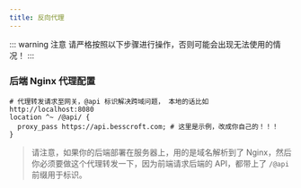 ```yaml
---
title: 反向代理
---
```


::: warning 注意
请严格按照以下步骤进行操作，否则可能会出现无法使用的情况！
:::

### 后端 Nginx 代理配置

```nginx
# 代理转发请求至网关，@api 标识解决跨域问题， 本地的话比如 http://localhost:8080
location ^~ /@api/ {
  proxy_pass https://api.besscroft.com; # 这里是示例，改成你自己的！！！
}
```

> 请注意，如果你的后端部署在服务器上，用的是域名解析到了 Nginx，然后你必须要做这个代理转发一下，因为前端请求后端的 API，都带上了 `/@api` 前缀用于标识。


